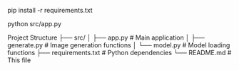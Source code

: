 pip install -r requirements.txt

python src/app.py

Project Structure
├── src/
│   ├── app.py          # Main application
│   ├── generate.py     # Image generation functions
│   └── model.py        # Model loading functions
├── requirements.txt    # Python dependencies
└── README.md          # This file

